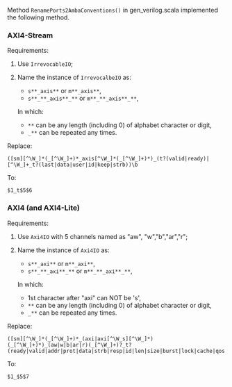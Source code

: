 Method `RenamePorts2AmbaConventions()` in gen_verilog.scala implemented the following method.

### AXI4-Stream

Requirements:

1. Use `IrrevocableIO`;
2. Name the instance of `IrrevocalbeIO` as:

   * `s**_axis**` or `m**_axis**`,
   * `s**_**_axis**_**` or `m**_**_axis**_**`,

   In which:

   * `**` can be any length (including 0) of alphabet character or digit,
   * `_**` can be repeated any times.

Replace:

```
([sm][^\W_]*(_[^\W_]+)*_axis[^\W_]*(_[^\W_]+)*)_(t?(valid|ready)|[^\W_]+_t?(last|data|user|id|keep|strb))\b
```

To:

```
$1_t$5$6
```

### AXI4 (and AXI4-Lite)

Requirements:

1. Use `Axi4IO` with 5 channels named as "aw", "w","b","ar","r";
2. Name the instance of `Axi4IO` as:

   * `s**_axi**` or `m**_axi**`,
   * `s**_**_axi**_**` or `m**_**_axi**_**`,

   In which:

   * 1st character after "axi" can NOT be 's',
   * `**` can be any length (including 0) of alphabet character or digit,
   * `_**` can be repeated any times.

Replace:

```
([sm][^\W_]*(_[^\W_]+)*_(axi|axi[^\W_s][^\W_]*)(_[^\W_]+)*)_(aw|w|b|ar|r)(_[^\W_]+)?_t?(ready|valid|addr|prot|data|strb|resp|id|len|size|burst|lock|cache|qos|region|user)\b
```

To:

```
$1_$5$7
```
